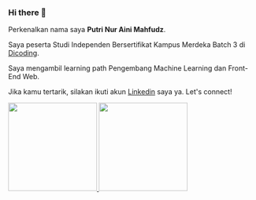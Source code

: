 ### Hi there 👋

Perkenalkan nama saya **Putri Nur Aini Mahfudz**.

Saya peserta Studi Independen Bersertifikat Kampus Merdeka Batch 3 di [Dicoding](https://www.dicoding.com/).

Saya mengambil learning path Pengembang Machine Learning dan Front-End Web.

Jika kamu tertarik, silakan ikuti akun [Linkedin](https://www.linkedin.com/in/putrinamahfudz/) saya ya. Let's connect!

<p align="left">
<a href="https://github.com/putrinamahfudz">
  <img height="180em" src="https://github-readme-stats-eight-theta.vercel.app/api?username=putrinamahfudz&show_icons=true&theme=algolia&include_all_commits=true&count_private=true"/>
  <img height="180em" src="https://github-readme-stats-eight-theta.vercel.app/api/top-langs/?username=putrinamahfudz&layout=compact&langs_count=8&theme=algolia"/>
</a>
</p>
